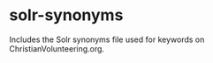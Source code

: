 solr-synonyms
=============

Includes the Solr synonyms file used for keywords on ChristianVolunteering.org.
